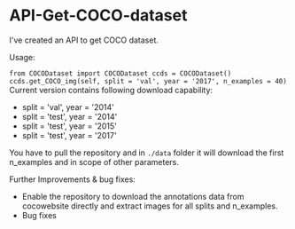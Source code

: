 # API-Get-COCO-dataset
I've created an API to get COCO dataset.

Usage:

`
from COCODataset import COCODataset
ccds = COCODataset()
ccds.get_COCO_img(self, split = 'val', year = '2017', n_examples = 40)
`
Current version contains following download capability:
- split = 'val', year = '2014'
- split = 'test', year = '2014'
- split = 'test', year = '2015'
- split = 'test', year = '2017'

You have to pull the repository and in `./data` folder it will download the first n_examples and in scope of other parameters.

Further Improvements & bug fixes:
- Enable the repository to download the annotations data from cocowebsite directly and extract images for all splits and n_examples.
- Bug fixes
